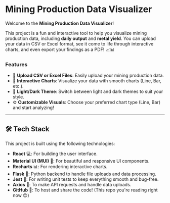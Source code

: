 # Mining Production Data Visualizer 

Welcome to the **Mining Production Data Visualizer**! 

This project is a fun and interactive tool to help you visualize mining production data, including **daily output** and **metal yield**. You can upload your data in CSV or Excel format, see it come to life through interactive charts, and even export your findings as a PDF! 📈📊

### Features 
- 📝 **Upload CSV or Excel Files**: Easily upload your mining production data.
- 🎨 **Interactive Charts**: Visualize your data with smooth charts (Line, Bar, etc.).
- 🌙 **Light/Dark Theme**: Switch between light and dark themes to suit your style.
- ⚙️ **Customizable Visuals**: Choose your preferred chart type (Line, Bar) and start analyzing!

---

## 🛠️ Tech Stack

This project is built using the following technologies:

- **React** 💻: For building the user interface.
- **Material UI (MUI)** 🎨: For beautiful and responsive UI components.
- **Recharts** 📊: For rendering interactive charts.
- **Flask** 🍔: Python backend to handle file uploads and data processing.
- **Jest** 🧪: For writing unit tests to keep everything smooth and bug-free.
- **Axios** 🔗: To make API requests and handle data uploads.
- **GitHub** 🐙: To host and share the code! (This repo you're reading right now 😉)
